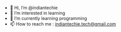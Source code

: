 - 👋 Hi, I’m @indiantechie
- 👀 I’m interested in learning
- 🌱 I’m currently learning programming
- 📫 How to reach me : indiantechie.tech@gmail.com
<!---
indiaantechie/indiaantechie is a ✨ special ✨ repository because its `README.md` (this file) appears on your GitHub profile.
You can click the Preview link to take a look at your changes.
--->
